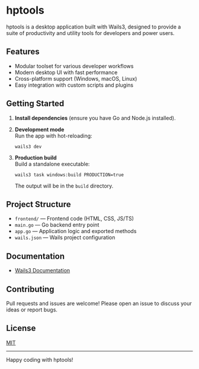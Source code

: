 # hptools

hptools is a desktop application built with Wails3, designed to provide a suite of productivity and utility tools for developers and power users.

## Features

- Modular toolset for various developer workflows
- Modern desktop UI with fast performance
- Cross-platform support (Windows, macOS, Linux)
- Easy integration with custom scripts and plugins

## Getting Started

1. **Install dependencies** (ensure you have Go and Node.js installed).

2. **Development mode**  
   Run the app with hot-reloading:
   ```
   wails3 dev
   ```

3. **Production build**  
   Build a standalone executable:
   ```
   wails3 task windows:build PRODUCTION=true
   ```
   The output will be in the `build` directory.

## Project Structure

- `frontend/` — Frontend code (HTML, CSS, JS/TS)
- `main.go` — Go backend entry point
- `app.go` — Application logic and exported methods
- `wails.json` — Wails project configuration

## Documentation

- [Wails3 Documentation](https://v3alpha.wails.io/)

## Contributing

Pull requests and issues are welcome! Please open an issue to discuss your ideas or report bugs.

## License

[MIT](LICENSE)

---

Happy coding with hptools!
